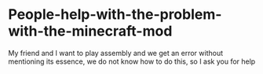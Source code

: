# People-help-with-the-problem-with-the-minecraft-mod
My friend and I want to play assembly and we get an error without mentioning its essence, we do not know how to do this, so I ask you for help 
